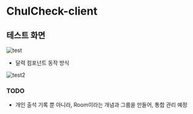 # ChulCheck-client

## 테스트 화면

![test](https://user-images.githubusercontent.com/56826914/201526897-ce5f4025-41cc-4b59-8262-daf1acb17779.gif)

- 달력 컴포넌트 동작 방식

![test2](https://user-images.githubusercontent.com/56826914/201527007-ca7a90d0-12c2-49d5-85c5-d943029fafd5.gif)

### TODO

- 개인 출석 기록 뿐 아니라, Room이라는 개념과 그룹을 만들어, 통합 관리 예정

